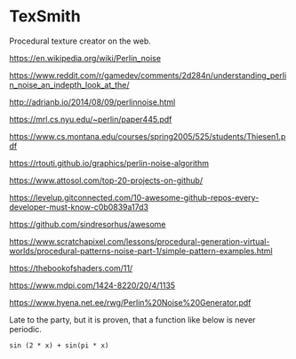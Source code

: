 # TexSmith
Procedural texture creator on the web.

https://en.wikipedia.org/wiki/Perlin_noise

https://www.reddit.com/r/gamedev/comments/2d284n/understanding_perlin_noise_an_indepth_look_at_the/

http://adrianb.io/2014/08/09/perlinnoise.html

https://mrl.cs.nyu.edu/~perlin/paper445.pdf

https://www.cs.montana.edu/courses/spring2005/525/students/Thiesen1.pdf

https://rtouti.github.io/graphics/perlin-noise-algorithm

https://www.attosol.com/top-20-projects-on-github/

https://levelup.gitconnected.com/10-awesome-github-repos-every-developer-must-know-c0b0839a17d3

https://github.com/sindresorhus/awesome

https://www.scratchapixel.com/lessons/procedural-generation-virtual-worlds/procedural-patterns-noise-part-1/simple-pattern-examples.html

https://thebookofshaders.com/11/

https://www.mdpi.com/1424-8220/20/4/1135

https://www.hyena.net.ee/rwg/Perlin%20Noise%20Generator.pdf

Late to the party, but it is proven, that a function like below is never periodic.

    sin (2 * x) + sin(pi * x)